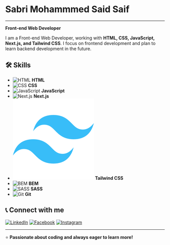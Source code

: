 # Sabri Mohammmed Said Saif

---

**Front-end Web Developer**

I am a Front-end Web Developer, working with **HTML, CSS, JavaScript, Next.js, and Tailwind CSS**. I focus on frontend development and plan to learn backend development in the future.

## 🛠 Skills

- ![HTML](https://img.icons8.com/color/30/000000/html-5.png) **HTML**
- ![CSS](https://img.icons8.com/color/30/000000/css3.png) **CSS**
- ![JavaScript](https://img.icons8.com/color/30/000000/javascript.png) **JavaScript**
- ![Next.js](https://img.icons8.com/color/30/000000/nextjs.png) **Next.js**
- ![Tailwind CSS](https://raw.githubusercontent.com/devicons/devicon/master/icons/tailwindcss/tailwindcss-plain.svg) **Tailwind CSS**
- ![BEM](https://img.shields.io/badge/BEM-methodology-blue) **BEM**
- ![SASS](https://img.icons8.com/color/30/000000/sass.png) **SASS**
- ![Git](https://img.icons8.com/color/30/000000/git.png) **Git**

## 📞 Connect with me

[![LinkedIn](https://img.icons8.com/color/30/000000/linkedin.png)](https://www.linkedin.com/in/sabri-m-alshibani-46318a287)
[![Facebook](https://img.icons8.com/color/30/000000/facebook.png)](https://www.facebook.com/profile.php?id=100057279386624)
[![Instagram](https://img.icons8.com/color/30/000000/instagram-new.png)](https://www.instagram.com/usa5s)

---

⭐ **Passionate about coding and always eager to learn more!**



